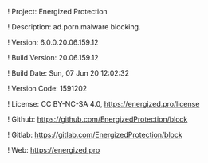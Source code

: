 ! Project: Energized Protection

! Description: ad.porn.malware blocking.

! Version: 6.0.0.20.06.159.12

! Build Version: 20.06.159.12

! Build Date: Sun, 07 Jun 20 12:02:32

! Version Code: 1591202

! License: CC BY-NC-SA 4.0, https://energized.pro/license

! Github: https://github.com/EnergizedProtection/block

! Gitlab: https://gitlab.com/EnergizedProtection/block


! Web: https://energized.pro

